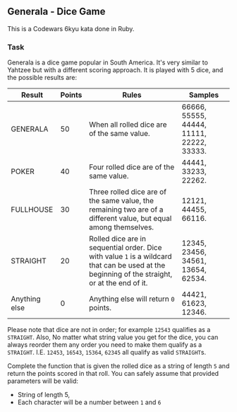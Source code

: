 ## Generala - Dice Game

This is a Codewars 6kyu kata done in Ruby.

### Task

Generala is a dice game popular in South America. It's very similar to Yahtzee but with a different scoring approach. It is played with 5 dice, and the possible results are:

| Result | Points | Rules | Samples |
| --- | --- | --- | --- |
| GENERALA | 50 | When all rolled dice are of the same value. | 66666, 55555, 44444, 11111, 22222, 33333. |
| POKER | 40 | Four rolled dice are of the same value. | 44441, 33233, 22262. |
| FULLHOUSE | 30 | Three rolled dice are of the same value, the remaining two are of a different value, but equal among themselves. | 12121, 44455, 66116. |
| STRAIGHT | 20 | Rolled dice are in sequential order. Dice with value `1` is a wildcard that can be used at the beginning of the straight, or at the end of it. | 12345, 23456, 34561, 13654, 62534. |
| Anything else | 0 | Anything else will return `0` points. | 44421, 61623, 12346. |

Please note that dice are not in order; for example `12543` qualifies as a `STRAIGHT`. Also, No matter what string value you get for the dice, you can always reorder them any order you need to make them qualify as a `STRAIGHT`. I.E. `12453`, `16543`, `15364`, `62345` all qualify as valid `STRAIGHT`s.

Complete the function that is given the rolled dice as a string of length `5` and return the points scored in that roll. You can safely assume that provided parameters will be valid:

- String of length 5,
- Each character will be a number between `1` and `6`

